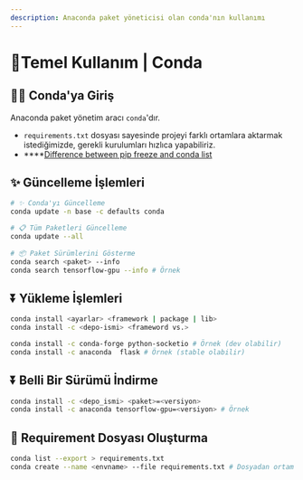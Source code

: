 ```yaml
---
description: Anaconda paket yöneticisi olan conda'nın kullanımı
---
```

# 🧱Temel Kullanım | Conda

## 🚴‍♂️ Conda'ya Giriş

Anaconda paket yönetim aracı `conda`'dır.

* `requirements.txt` dosyası sayesinde projeyi farklı ortamlara aktarmak istediğimizde, gerekli kurulumları hızlıca yapabiliriz.
* ****[Difference between pip freeze and conda list](https://stackoverflow.com/questions/41249401/difference-between-pip-freeze-and-conda-list)

## ✨ Güncelleme İşlemleri

```bash
# ✨ Conda'yı Güncelleme
conda update -n base -c defaults conda

# 📋 Tüm Paketleri Güncelleme
conda update --all
 
# 📦 Paket Sürümlerini Gösterme
conda search <paket> --info
conda search tensorflow-gpu --info # Örnek

```

## ⏬ Yükleme İşlemleri

```bash
conda install <ayarlar> <framework | package | lib>
conda install -c <depo-ismi> <frameword vs.>

conda install -c conda-forge python-socketio # Örnek (dev olabilir)
conda install -c anaconda  flask # Örnek (stable olabilir)
```

## ⏬ Belli Bir Sürümü İndirme

```bash
conda install -c <depo_ismi> <paket>=<versiyon>
conda install -c anaconda tensorflow-gpu=<versiyon> # Örnek
```

## 📃 Requirement Dosyası Oluşturma

```bash
conda list --export > requirements.txt
conda create --name <envname> --file requirements.txt # Dosyadan ortam oluşturma
```

##
